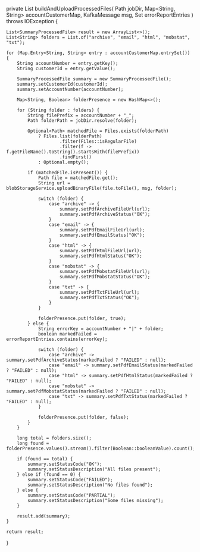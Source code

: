 private List<SummaryProcessedFile> buildAndUploadProcessedFiles(
    Path jobDir,
    Map<String, String> accountCustomerMap,
    KafkaMessage msg,
    Set<String> errorReportEntries
) throws IOException {

    List<SummaryProcessedFile> result = new ArrayList<>();
    List<String> folders = List.of("archive", "email", "html", "mobstat", "txt");

    for (Map.Entry<String, String> entry : accountCustomerMap.entrySet()) {
        String accountNumber = entry.getKey();
        String customerId = entry.getValue();

        SummaryProcessedFile summary = new SummaryProcessedFile();
        summary.setCustomerId(customerId);
        summary.setAccountNumber(accountNumber);

        Map<String, Boolean> folderPresence = new HashMap<>();

        for (String folder : folders) {
            String filePrefix = accountNumber + "_";
            Path folderPath = jobDir.resolve(folder);

            Optional<Path> matchedFile = Files.exists(folderPath)
                ? Files.list(folderPath)
                        .filter(Files::isRegularFile)
                        .filter(f -> f.getFileName().toString().startsWith(filePrefix))
                        .findFirst()
                : Optional.empty();

            if (matchedFile.isPresent()) {
                Path file = matchedFile.get();
                String url = blobStorageService.uploadBinaryFile(file.toFile(), msg, folder);

                switch (folder) {
                    case "archive" -> {
                        summary.setPdfArchiveFileUrl(url);
                        summary.setPdfArchiveStatus("OK");
                    }
                    case "email" -> {
                        summary.setPdfEmailFileUrl(url);
                        summary.setPdfEmailStatus("OK");
                    }
                    case "html" -> {
                        summary.setPdfHtmlFileUrl(url);
                        summary.setPdfHtmlStatus("OK");
                    }
                    case "mobstat" -> {
                        summary.setPdfMobstatFileUrl(url);
                        summary.setPdfMobstatStatus("OK");
                    }
                    case "txt" -> {
                        summary.setPdfTxtFileUrl(url);
                        summary.setPdfTxtStatus("OK");
                    }
                }

                folderPresence.put(folder, true);
            } else {
                String errorKey = accountNumber + "|" + folder;
                boolean markedFailed = errorReportEntries.contains(errorKey);

                switch (folder) {
                    case "archive" -> summary.setPdfArchiveStatus(markedFailed ? "FAILED" : null);
                    case "email" -> summary.setPdfEmailStatus(markedFailed ? "FAILED" : null);
                    case "html" -> summary.setPdfHtmlStatus(markedFailed ? "FAILED" : null);
                    case "mobstat" -> summary.setPdfMobstatStatus(markedFailed ? "FAILED" : null);
                    case "txt" -> summary.setPdfTxtStatus(markedFailed ? "FAILED" : null);
                }

                folderPresence.put(folder, false);
            }
        }

        long total = folders.size();
        long found = folderPresence.values().stream().filter(Boolean::booleanValue).count();

        if (found == total) {
            summary.setStatusCode("OK");
            summary.setStatusDescription("All files present");
        } else if (found == 0) {
            summary.setStatusCode("FAILED");
            summary.setStatusDescription("No files found");
        } else {
            summary.setStatusCode("PARTIAL");
            summary.setStatusDescription("Some files missing");
        }

        result.add(summary);
    }

    return result;
}
